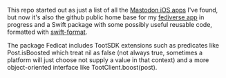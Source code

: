 This repo started out as just a list of all the [Mastodon iOS apps](iosapps.md) I've found, but now it's also the github public home base for my [fediverse app](https://fedicat.com/) in progress and a Swift package with some possibly useful reusable code, formatted with [swift-format](https://github.com/apple/swift-format).

The package Fedicat includes TootSDK extensions such as predicates like Post.isBoosted which treat nil as false (not always true, sometimes a platform will just choose not supply a value in that context) and a more object-oriented interface like TootClient.boost(post).
